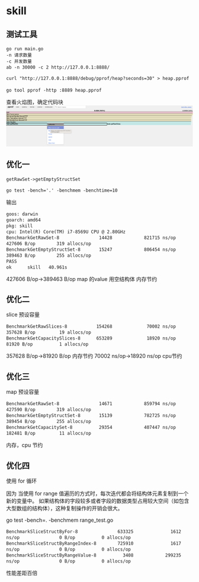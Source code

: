 # skill

## 测试工具

```
go run main.go
-n 请求数量 
-c 并发数量
ab -n 30000 -c 2 http://127.0.0.1:8888/
```

```
curl "http://127.0.0.1:8888/debug/pprof/heap?seconds=30" > heap.pprof

go tool pprof -http :8889 heap.pprof
```

查看火焰图，确定代码块
![heap.png](image/heap.png)
## 优化一

```
getRawSet->getEmptyStructSet
```

```
go test -bench='.' -benchmem -benchtime=10
```

输出

```
goos: darwin
goarch: amd64
pkg: skill
cpu: Intel(R) Core(TM) i7-8569U CPU @ 2.80GHz
BenchmarkGetRawSet-8               14428            821715 ns/op          427606 B/op        319 allocs/op
BenchmarkGetEmptyStructSet-8       15247            806454 ns/op          389463 B/op        255 allocs/op
PASS
ok      skill   40.961s
```

427606 B/op->389463 B/op
map 的value 用空结构体 内存节约

## 优化二

slice  预设容量

```
BenchmarkGetRawSlices-8           154268             70002 ns/op          357628 B/op         19 allocs/op
BenchmarkGetCapacitySlices-8      653289             18920 ns/op           81920 B/op          1 allocs/op
```

357628 B/op->81920 B/op 内存节约
70002 ns/op->18920 ns/op cpu节约



## 优化三

map 预设容量

```
BenchmarkGetRawSet-8               14671            859794 ns/op          427590 B/op        319 allocs/op
BenchmarkGetEmptyStructSet-8       15139            782725 ns/op          389454 B/op        255 allocs/op
BenchmarkGetCapacitySet-8          29354            407447 ns/op          182481 B/op         11 allocs/op
```

内存，cpu 节约

## 优化四
使用 for 循环

因为 当使用 for range 值遍历的方式时，每次迭代都会将结构体元素复制到一个新的变量中。
如果结构体的字段较多或者字段的数据类型占用较大空间（如包含大型数组的结构体），这种复制操作的开销会很大。

go test -bench=. -benchmem range_test.go
```
BenchmarkSliceStructByFor-8               633325              1612 ns/op               0 B/op          0 allocs/op
BenchmarkSliceStructByRangeIndex-8        725910              1617 ns/op               0 B/op          0 allocs/op
BenchmarkSliceStructByRangeValue-8          3408            299235 ns/op               0 B/op          0 allocs/op
```
性能差距百倍
